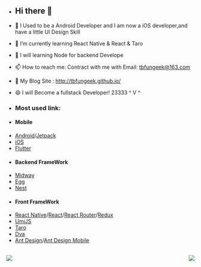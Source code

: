 - ## Hi there 👋

- 🔭 I Used to be a Android Developer and I am now a iOS developer,and have a little UI Design Skill
- 🌱 I’m currently learning React Native & React & Taro
- 👯 I will learning Node for backend Develope
- 📫 How to reach me: Contract with me with Email: tbfungeek@163.com
- 👋 My Blog Site : http://tbfungeek.github.io/
- 😄 I will Become a fullstack Developer! 23333 ^ V ^

- ### Most used link:

* #### Mobile

- [Android](https://www.android.com/)/[Jetpack](https://developer.android.com/jetpack)
- [iOS](https://developer.apple.com/)
- [Flutter](https://flutter.dev/)

* #### Backend FrameWork

- [Midway](https://midwayjs.org/midway/)
- [Egg](https://eggjs.org/zh-cn/)
- [Nest](https://nestjs.com/)

* #### Front FrameWork 

- [React Native](https://reactnative.cn/)/[React](https://zh-hans.reactjs.org/)/[React Router](https://reactrouter.com/)/[Redux](https://redux.js.org/)
- [UmiJS](https://umijs.org/zh-CN)
- [Taro](https://taro.jd.com/)
- [Dva](https://dvajs.com/)
- [Ant Design](https://ant.design/index-cn)/[Ant Design Mobile](https://mobile.ant.design/index-cn)

<br/>

<img align="left" src="https://github-readme-stats.vercel.app/api?username=tbfungeek&show_icons=true" />

<img align="right" src="https://github-readme-stats.vercel.app/api/top-langs/?username=tbfungeek&hide=html&count_private=true&show_icons=true" />



